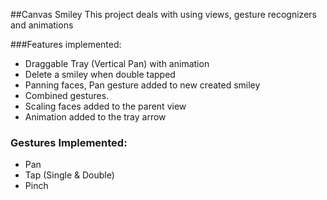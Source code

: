 ##Canvas Smiley
This project deals with using views, gesture recognizers and animations

###Features implemented: 

* Draggable Tray (Vertical Pan) with animation
* Delete a smiley when double tapped
* Panning faces, Pan gesture added to new created smiley
* Combined gestures.
* Scaling faces added to the parent view
* Animation added to the tray arrow

### Gestures Implemented: 

* Pan
* Tap (Single & Double)
* Pinch 